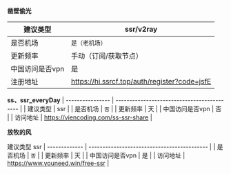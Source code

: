 **凿壁偷光**

| 建议类型 | ssr/v2ray |
| ------------- | ------------------------------------------- |
|    是否机场    | `是（老机场）`                               |
|    更新频率    | 手动（订阅/获取节点）                        |
| 中国访问是否vpn |   是                                       |
| 注册地址       |https://hi.ssrcf.top/auth/register?code=jsfE |

**ss、ssr_everyDay**
| ---------------- | ------------------------------------------- |
| 建议类型          | ssr                                         |
| 是否机场          |  `否`                                       |
| 更新频率          | 天                                          |
| 中国访问是否vpn   |  否                                          |
| 访问地址          | https://viencoding.com/ss-ssr-share         | 

**放牧的风**

建议类型  ssr
| ------------- | ------------------------------------------- |
| 是否机场   | `否` |
| 更新频率  |  天 |
| 中国访问是否vpn  | 是 |
| 访问地址 |   https://www.youneed.win/free-ssr |
